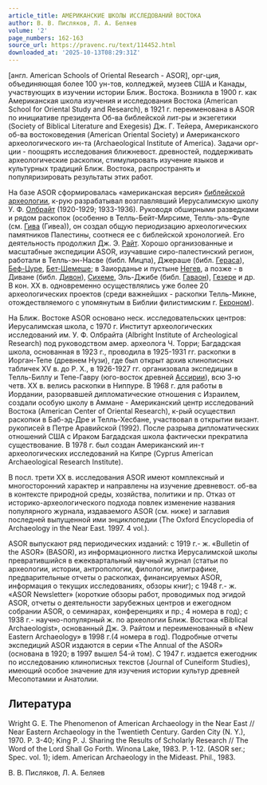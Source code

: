 ```yaml
---
article_title: АМЕРИКАНСКИЕ ШКОЛЫ ИССЛЕДОВАНИЙ ВОСТОКА
author: В. В. Писляков, Л. А. Беляев
volume: '2'
page_numbers: 162-163
source_url: https://pravenc.ru/text/114452.html
downloaded_at: '2025-10-13T08:29:31Z'
---
```


[англ. American Schools of Oriental Research - ASOR], орг-ция, объединяющая более 100 ун-тов, колледжей, музеев США и Канады, участвующих в изучении истории Ближ. Востока. Возникла в 1900 г. как Американская школа изучения и исследования Востока (American School for Oriental Study and Research), в 1921 г. переименована в ASOR по инициативе президента Об-ва библейской лит-ры и экзегетики (Society of Biblical Literature and Exegesis) Дж. Г. Тейера, Американского об-ва востоковедения (American Oriental Society) и Американского археологического ин-та (Archaeological Institute of America). Задачи орг-ции - поощрять исследования ближневост. древностей, поддерживать археологические раскопки, стимулировать изучение языков и культурных традиций Ближ. Востока, распространять и популяризировать результаты этих работ.

На базе ASOR сформировалась «американская версия» [библейской археологии](<https://pravenc.ru/text/библейской археологии.html>), к-рую разрабатывал возглавлявший Иерусалимскую школу У. Ф. [Олбрайт](https://pravenc.ru/text/Олбрайт.html) (1920-1929; 1933-1936). Руководя обширными разведками и рядом раскопок (особенно в Телль-Бейт-Мирсиме, Телль-эль-Фуле (см. [Гива](https://pravenc.ru/text/Гива.html) (Гивеа)), он создал общую периодизацию археологических памятников Палестины, соотнеся ее с библейской хронологией. Его деятельность продолжил Дж. Э. [Райт](https://pravenc.ru/text/Райт.html). Хорошо организованные и масштабные экспедиции ASOR, изучавшие сиро-палестинский регион, работали в Телль-эн-Насве (библ. Мицпа), Джераше (библ. [Гераса](https://pravenc.ru/text/Гераса.html)), [Беф-Цуре](https://pravenc.ru/text/Беф-Цуре.html), [Бет-Шемеше](https://pravenc.ru/text/Бет-Шемеше.html); в Заиорданье и пустыне [Негев](https://pravenc.ru/text/Негев.html), а позже - в Диване (библ. [Дивон](https://pravenc.ru/text/Дивон.html)), [Сихеме](https://pravenc.ru/text/Сихем.html), Эль-Джибе (библ. [Гаваон](https://pravenc.ru/text/Гаваон.html)), [Гезере](https://pravenc.ru/text/Гезере.html) и др. В кон. XX в. одновременно осуществлялись уже более 20 археологических проектов (среди важнейших - раскопки Телль-Микне, отождествляемого с упомянутым в Библии филистимским г. [Екроном](https://pravenc.ru/text/Екроном.html)).

На Ближ. Востоке ASOR основано неск. исследовательских центров: Иерусалимская школа, с 1970 г. Институт археологических исследований им. У. Ф. Олбрайта (Albright Institute of Archeological Research) под руководством амер. археолога Ч. Торри; Багдадская школа, основанная в 1923 г., проводила в 1925-1931 гг. раскопки в Иорган-Тепе (древнем Нузи), где был открыт архив клинописных табличек XV в. до Р. X., в 1926-1927 гг. организовала экспедиции в Телль-Биллу и Тепе-Гавру (юго-восток древней [Ассирии](https://pravenc.ru/text/Ассирия.html)), всю 3-ю четв. XX в. велись раскопки в Ниппуре. В 1968 г. для работы в Иордании, разорвавшей дипломатические отношения с Израилем, создали особую школу в Аммане - Американский центр исследований Востока (American Center of Oriental Research), к-рый осуществил раскопки в Баб-эд-Дре и Телль-Хесбане, участвовал в открытии визант. рукописей в Петре Аравийской (1992). После разрыва дипломатических отношений США с Ираком Багдадская школа фактически прекратила существование. В 1978 г. был создан Американский ин-т археологических исследований на Кипре (Cyprus American Archaeological Research Institute).

В посл. трети XX в. исследования ASOR имеют комплексный и многосторонний характер и направлены на изучение древневост. об-ва в контексте природной среды, хозяйства, политики и пр. Отказ от историко-археологического подхода повлек изменение названия популярного журнала, издаваемого ASOR (см. ниже) и заглавия последней выпущенной ими энциклопедии (The Oxford Encyclopedia of Archaeology in the Near East. 1997. 4 vol.).

ASOR выпускают ряд периодических изданий: с 1919 г.- ж. «Bulletin of the ASOR» (BASOR), из информационного листка Иерусалимской школы превратившийся в ежеквартальный научный журнал (статьи по археологии, истории, антропологии, филологии, эпиграфике, предварительные отчеты о раскопках, финансируемых ASOR, информация о текущих исследованиях, обзоры книг); с 1948 г.- ж. «ASOR Newsletter» (короткие обзоры работ, проводимых под эгидой ASOR, отчеты о деятельности зарубежных центров и ежегодном собрании ASOR, о семинарах, конференциях и пр.; 4 номера в год); с 1938 г.- научно-популярный ж. по археологии Ближ. Востока «Biblical Archaeologist», основанный Дж. Э. Райтом и переименованный в «New Eastern Archaeology» в 1998 г.(4 номера в год). Подробные отчеты экспедиций ASOR издаются в серии «The Annual of the ASOR» (основана в 1920; в 1997 вышел 54-й том). С 1947 г. издается ежегодник по исследованию клинописных текстов (Journal of Cuneiform Studies), имеющий особое значение для изучения истории культур древней Месопотамии и Анатолии.

## Литература

Wright G. Е. The Phenomenon of American Archaeology in the Near East // Near Eastern Archaeology in the Twentieth Century. Garden City (N. Y.), 1970. P. 3-40; King P. J. Sharing the Results of Scholarly Research // The Word of the Lord Shall Go Forth. Winona Lake, 1983. P. 1-12. (ASOR ser.; Spec. vol. 1); idem. American Archaeology in the Mideast. Phil., 1983.

В. В. Писляков, Л. А. Беляев
